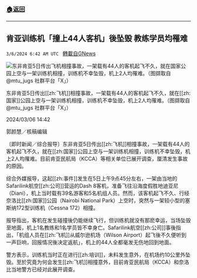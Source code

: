 ###  [:house:返回](README.md)
---


## 肯亚训练机「撞上44人客机」後坠毁 教练学员均罹难
`3/6/2024 6:42 AM UTC ` [轉載自GNews](https://gnews.org/articles/2370031)

![东非肯亚5日传出飞机相撞事故，一架载有44人的客机起飞不久，就在国家公园上空与一架训练机相撞，训练机不幸坠毁，机上2人均罹难。（图撷取自@mtu_jugs 社群平台「X」）](https://img.ltn.com.tw/Upload/news/600/2024/03/06/php8A20Rl.jpg "东非肯亚5日传出飞机相撞事故，一架载有44人的客机起飞不久，就在国家公园上空与一架训练机相撞，训练机不幸坠毁，机上2人均罹难。（图撷取自@mtu_jugs 社群平台「X」）")

东非肯亚5日传出[[zh:飞机]]相撞事故，一架载有44人的客机起飞不久，就在[[zh:国家]]公园上空与一架训练机相撞，训练机不幸坠毁，机上2人均罹难。（图撷取自@mtu_jugs 社群平台「X」）

2024/03/06 14:42

郭颜慧／核稿编辑

〔即时新闻／综合报导〕东非肯亚5日传出[[zh:飞机]]相撞事故，一架载有44人的客机起飞不久，就在[[zh:国家]]公园上空与一架训练机相撞，训练机不幸坠毁，机上2人均罹难。目前肯亚民航局（KCCA）等相关单位已展开调查，厘清发生事故的原因。

综合外媒报导，这起[[zh:事件]]发生在5日上午9点45分左右，一架由当地的Safarilink航空[[zh:公司]]营运的Dash 8客机，准备飞往沿海度假胜地迪亚尼（Diani），机上当时载有39名游客和5名机组人员。然而，该客机起飞不久、行经奈洛比[[zh:国家]]公园（Nairobi National Park）上空时，突然与一架较小型的塞斯纳172型训练机（Cessna 172）相撞。

报导指出，客机在发生碰撞後仍能继续飞行，但训练机就没有那麽幸运，当场坠毁至地面，机上1名教练和1名学员皆不幸身亡。Safarilink航空[[zh:公司]]事後指出，「机组人员在[[zh:飞机]]从威尔逊机场（Wilson Airport）起飞後不久便听到一声巨响，回报情况後决定返航」，机上的44人全都毫发无伤地回到地面。

警方表示，训练机当时正在进行[[zh:培训]]，未料发生意外，在机场约10公里外坠毁。至於究竟为何会发生[[zh:飞机]]相撞意外，目前肯亚民航局（KCCA）和奈洛比当地警方已经对此展开调查。
